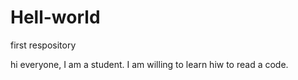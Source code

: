 # Hell-world
first respository

hi everyone, I am a student. I am willing to learn hiw to read a code.
